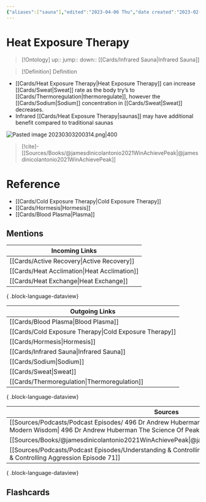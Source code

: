 ```yaml
---
{"aliases":["sauna"],"edited":"2023-04-06 Thu","date created":"2023-02-27 Mon","dg-publish":true,"permalink":"/cards/heat-exposure-therapy/","dgPassFrontmatter":true}
---
```


# Heat Exposure Therapy

> [!Ontology]
> up:: 
> jump::
> down:: [[Cards/Infrared Sauna\|Infrared Sauna]]

> [!Definition] Definition

- [[Cards/Heat Exposure Therapy\|Heat Exposure Therapy]] can increase [[Cards/Sweat\|Sweat]] rate as the body try’s to [[Cards/Thermoregulation\|thermoregulate]], however the [[Cards/Sodium\|Sodium]] concentration in [[Cards/Sweat\|Sweat]] decreases.
- Infrared [[Cards/Heat Exposure Therapy\|saunas]] may have additional benefit compared to traditional saunas 

![Pasted image 20230303200314.png|400](/img/user/Extras/Images/Pasted%20image%2020230303200314.png)

> [!cite]-
> [[Sources/Books/@jamesdinicolantonio2021WinAchievePeak\|@jamesdinicolantonio2021WinAchievePeak]]

# Reference

- [[Cards/Cold Exposure Therapy\|Cold Exposure Therapy]]
- [[Cards/Hormesis\|Hormesis]]
- [[Cards/Blood Plasma\|Plasma]]

## Mentions

| Incoming Links                                  |
| ----------------------------------------------- |
| [[Cards/Active Recovery\|Active Recovery]]   |
| [[Cards/Heat Acclimation\|Heat Acclimation]] |
| [[Cards/Heat Exchange\|Heat Exchange]]       |

{ .block-language-dataview}

| Outgoing Links                                            |
| --------------------------------------------------------- |
| [[Cards/Blood Plasma\|Blood Plasma]]                   |
| [[Cards/Cold Exposure Therapy\|Cold Exposure Therapy]] |
| [[Cards/Hormesis\|Hormesis]]                           |
| [[Cards/Infrared Sauna\|Infrared Sauna]]               |
| [[Cards/Sodium\|Sodium]]                               |
| [[Cards/Sweat\|Sweat]]                                 |
| [[Cards/Thermoregulation\|Thermoregulation]]           |

{ .block-language-dataview}

| Sources                                                                                                                                                                                           |
| ------------------------------------------------------------------------------------------------------------------------------------------------------------------------------------------------- |
| [[Sources/Podcasts/Podcast Episodes/ 496   Dr Andrew Huberman   The Science Of Peak Performance — Modern Wisdom\| 496   Dr Andrew Huberman   The Science Of Peak Performance — Modern Wisdom]] |
| [[Sources/Books/@jamesdinicolantonio2021WinAchievePeak\|@jamesdinicolantonio2021WinAchievePeak]]                                                                                               |
| [[Sources/Podcasts/Podcast Episodes/Understanding & Controlling Aggression   Episode 71\|Understanding & Controlling Aggression   Episode 71]]                                                 |

{ .block-language-dataview}

## Flashcards
